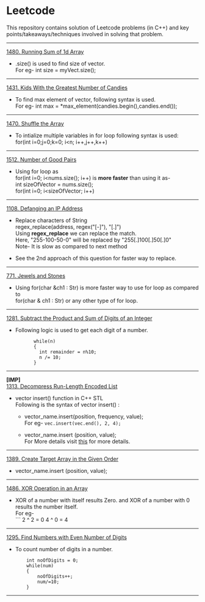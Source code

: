 # Leetcode
This repository contains solution of Leetcode problems (in C++) and key points/takeaways/techniques involved in solving that problem.


---

[1480. Running Sum of 1d Array](https://leetcode.com/problems/running-sum-of-1d-array/)
+ .size() is used to find size of vector.  
  For eg- int size = myVect.size();
  
---
  
[1431. Kids With the Greatest Number of Candies](https://leetcode.com/problems/kids-with-the-greatest-number-of-candies/)
+ To find max element of vector, following syntax is used.  
  For eg- int max = *max_element(candies.begin(),candies.end());
    
---

[1470. Shuffle the Array](https://leetcode.com/problems/shuffle-the-array/)
+ To intialize multiple variables in for loop following syntax is used:  
  for(int i=0;j=0;k=0; i<n; i++,j++,k++)
  
---

[1512. Number of Good Pairs](https://leetcode.com/problems/number-of-good-pairs/)  
+ Using for loop as  
  for(int i=0; i<nums.size(); i++)
  is **more faster** than using it as-  
  int sizeOfVector = nums.size();  
  for(int i=0; i<sizeOfVector; i++)  
  
---

[1108. Defanging an IP Address](https://leetcode.com/problems/defanging-an-ip-address/)  
+ Replace characters of String  
  regex_replace(address, regex("[-]"), "[.]")  
  Using **regex_replace** we can replace the match.  
  Here, "255-100-50-0" will be replaced by "255[.]100[.]50[.]0"  
  Note- It is slow as compared to next method  
  
+ See the 2nd approach of this question for faster way to replace.  

---
 
[771. Jewels and Stones](https://leetcode.com/problems/jewels-and-stones/)
+ Using for(char &ch1 : Str) is more faster way to use for loop as compared to  
  for(char & ch1 : Str) or any other type of for loop.
  
---

[1281. Subtract the Product and Sum of Digits of an Integer](https://leetcode.com/problems/subtract-the-product-and-sum-of-digits-of-an-integer/)
+ Following logic is used to get each digit of a number.  
```
          while(n)
          {
            int remainder = n%10; 
            n /= 10;
          }
```

---

**[IMP]**  
[1313. Decompress Run-Length Encoded List](https://leetcode.com/problems/decompress-run-length-encoded-list/)
+ vector insert() function in C++ STL  
  Following is the syntax of vector insert() :  
  
  + vector_name.insert(position, frequency, value);  
    For eg- ``` vec.insert(vec.end(), 2, 4); ```  
    
  + vector_name.insert (position, value);  
    For More details visit [this](https://www.geeksforgeeks.org/vector-insert-function-in-c-stl/) for more details.
    
---

[1389. Create Target Array in the Given Order](https://leetcode.com/problems/create-target-array-in-the-given-order/)
+ vector_name.insert (position, value);

---

[1486. XOR Operation in an Array](https://leetcode.com/problems/xor-operation-in-an-array/)
+ XOR of a number with itself results Zero. and XOR of a number with 0 results the number itself.  
  For eg-  
         ```
            2 ^ 2 = 0
            4 ^ 0 = 4         
         
            
---  

[1295. Find Numbers with Even Number of Digits](https://leetcode.com/problems/find-numbers-with-even-number-of-digits/)
+ To count number of digits in a number.  
  ```
      int noOfDigits = 0;
      while(num)
      {
          noOfDigits++;
          num/=10;
      }
   ```
   
---

